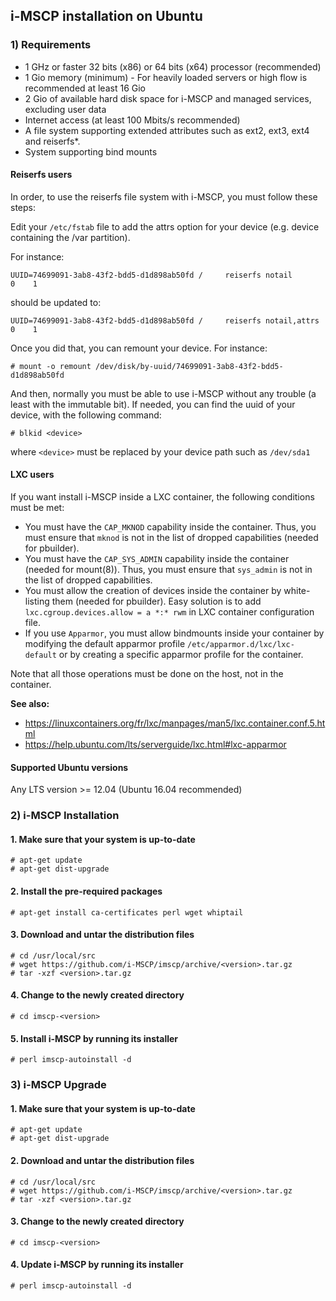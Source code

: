 ## i-MSCP installation on Ubuntu

### 1) Requirements

- 1 GHz or faster 32 bits (x86) or 64 bits (x64) processor (recommended)
- 1 Gio memory (minimum) - For heavily loaded servers or high flow is recommended at least 16 Gio
- 2 Gio of available hard disk space for i-MSCP and managed services, excluding user data
- Internet access (at least 100 Mbits/s recommended)
- A file system supporting extended attributes such as ext2, ext3, ext4 and reiserfs*.
- System supporting bind mounts

#### Reiserfs users

In order, to use the reiserfs file system with i-MSCP, you must follow these steps:

Edit your `/etc/fstab` file to add the attrs option for your device (e.g. device containing the /var partition).

For instance:

```
UUID=74699091-3ab8-43f2-bdd5-d1d898ab50fd /     reiserfs notail          0    1
```

should be updated to:

```
UUID=74699091-3ab8-43f2-bdd5-d1d898ab50fd /     reiserfs notail,attrs    0    1
```

Once you did that, you can remount your device. For instance:

```
# mount -o remount /dev/disk/by-uuid/74699091-3ab8-43f2-bdd5-d1d898ab50fd
```

And then, normally you must be able to use i-MSCP without any trouble (a least with the immutable bit). If needed, you
can find the uuid of your device, with the following command:

```
# blkid <device>
```

where `<device>` must be replaced by your device path such as `/dev/sda1`

#### LXC users

If you want install i-MSCP inside a LXC container, the following conditions must be met:

- You must have the `CAP_MKNOD` capability inside the container. Thus, you must ensure that `mknod` is not in the list
  of dropped capabilities (needed for pbuilder).
- You must have the `CAP_SYS_ADMIN` capability inside the container (needed for mount(8)). Thus, you must ensure that
  `sys_admin` is not in the list of dropped capabilities.
- You must allow the creation of devices inside the container by white-listing them (needed for pbuilder). Easy solution
  is to add `lxc.cgroup.devices.allow = a *:* rwm` in LXC container configuration file.
- If you use `Apparmor`, you must allow bindmounts inside your container by modifying the default apparmor profile
  `/etc/apparmor.d/lxc/lxc-default` or by creating a specific apparmor profile for the container.

Note that all those operations must be done on the host, not in the container.

**See also:**

- https://linuxcontainers.org/fr/lxc/manpages/man5/lxc.container.conf.5.html
- https://help.ubuntu.com/lts/serverguide/lxc.html#lxc-apparmor

#### Supported Ubuntu versions

Any LTS version >= 12.04 (Ubuntu 16.04 recommended)

### 2) i-MSCP Installation

#### 1. Make sure that your system is up-to-date

    # apt-get update
    # apt-get dist-upgrade

#### 2. Install the pre-required packages

    # apt-get install ca-certificates perl wget whiptail

#### 3. Download and untar the distribution files

    # cd /usr/local/src
    # wget https://github.com/i-MSCP/imscp/archive/<version>.tar.gz
    # tar -xzf <version>.tar.gz

#### 4. Change to the newly created directory

    # cd imscp-<version>

#### 5. Install i-MSCP by running its installer

    # perl imscp-autoinstall -d

### 3) i-MSCP Upgrade

#### 1. Make sure that your system is up-to-date

    # apt-get update
    # apt-get dist-upgrade

#### 2. Download and untar the distribution files

    # cd /usr/local/src
    # wget https://github.com/i-MSCP/imscp/archive/<version>.tar.gz
    # tar -xzf <version>.tar.gz

#### 3. Change to the newly created directory

    # cd imscp-<version>

#### 4. Update i-MSCP by running its installer

    # perl imscp-autoinstall -d
